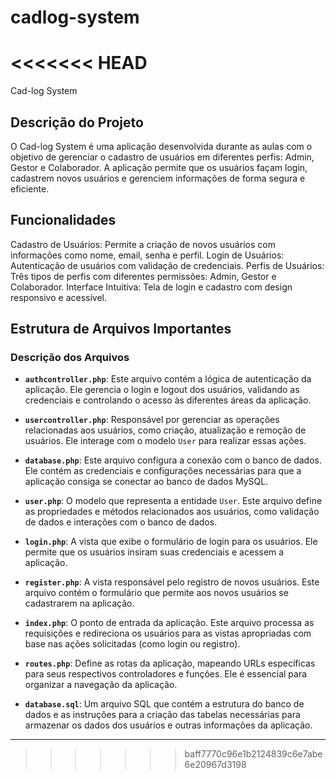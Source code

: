 # cadlog-system
<<<<<<< HEAD
=======
Cad-log System 
## Descrição do Projeto
O Cad-log System é uma aplicação desenvolvida durante as aulas com o objetivo de gerenciar o cadastro de usuários em diferentes perfis: Admin, Gestor e Colaborador. A aplicação permite que os usuários façam login, cadastrem novos usuários e gerenciem informações de forma segura e eficiente.

## Funcionalidades
Cadastro de Usuários: Permite a criação de novos usuários com informações como nome, email, senha e perfil.
Login de Usuários: Autenticação de usuários com validação de credenciais.
Perfis de Usuários: Três tipos de perfis com diferentes permissões: Admin, Gestor e Colaborador.
Interface Intuitiva: Tela de login e cadastro com design responsivo e acessível.

## Estrutura de Arquivos Importantes

### Descrição dos Arquivos

- **`authcontroller.php`**: Este arquivo contém a lógica de autenticação da aplicação. Ele gerencia o login e logout dos usuários, validando as credenciais e controlando o acesso às diferentes áreas da aplicação.

- **`usercontroller.php`**: Responsável por gerenciar as operações relacionadas aos usuários, como criação, atualização e remoção de usuários. Ele interage com o modelo `User` para realizar essas ações.

- **`database.php`**: Este arquivo configura a conexão com o banco de dados. Ele contém as credenciais e configurações necessárias para que a aplicação consiga se conectar ao banco de dados MySQL.

- **`user.php`**: O modelo que representa a entidade `User`. Este arquivo define as propriedades e métodos relacionados aos usuários, como validação de dados e interações com o banco de dados.

- **`login.php`**: A vista que exibe o formulário de login para os usuários. Ele permite que os usuários insiram suas credenciais e acessem a aplicação.

- **`register.php`**: A vista responsável pelo registro de novos usuários. Este arquivo contém o formulário que permite aos novos usuários se cadastrarem na aplicação.

- **`index.php`**: O ponto de entrada da aplicação. Este arquivo processa as requisições e redireciona os usuários para as vistas apropriadas com base nas ações solicitadas (como login ou registro).

- **`routes.php`**: Define as rotas da aplicação, mapeando URLs específicas para seus respectivos controladores e funções. Ele é essencial para organizar a navegação da aplicação.

- **`database.sql`**: Um arquivo SQL que contém a estrutura do banco de dados e as instruções para a criação das tabelas necessárias para armazenar os dados dos usuários e outras informações da aplicação.

---
>>>>>>> baff7770c96e1b2124839c6e7abe6e20967d3198
